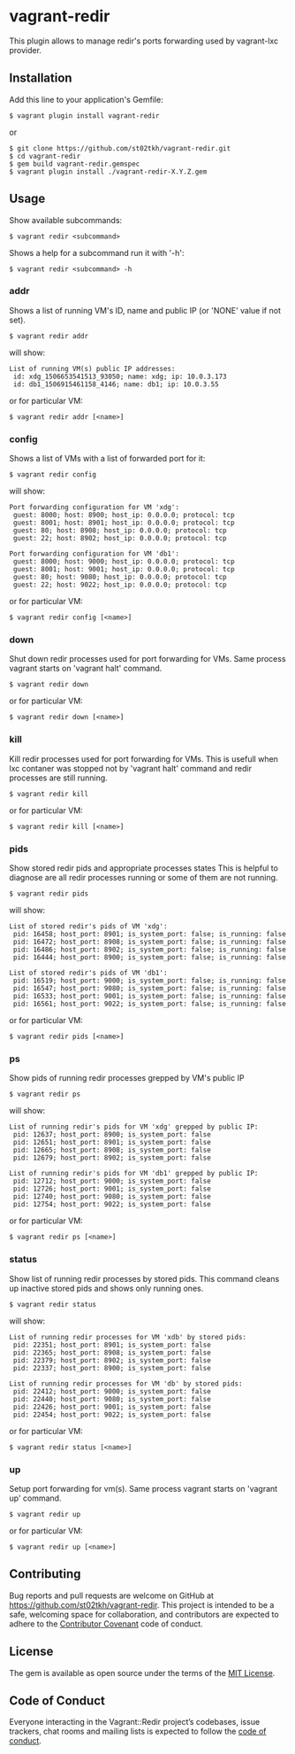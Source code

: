 # vagrant-redir

This plugin allows to manage redir's ports forwarding used by vagrant-lxc provider.

## Installation

Add this line to your application's Gemfile:

```shell
$ vagrant plugin install vagrant-redir
```
or 

```shell
$ git clone https://github.com/st02tkh/vagrant-redir.git
$ cd vagrant-redir
$ gem build vagrant-redir.gemspec
$ vagrant plugin install ./vagrant-redir-X.Y.Z.gem
```

## Usage

Show available subcommands: 

```shell
$ vagrant redir <subcommand>
```

Shows a help for a subcommand run it with '-h':

```shell
$ vagrant redir <subcommand> -h
```


### addr

Shows a list of running VM's ID, name and public IP (or 'NONE' value if not set).

```shell
$ vagrant redir addr
```

will show:

```shell
List of running VM(s) public IP addresses:
 id: xdg_1506653541513_93050; name: xdg; ip: 10.0.3.173
 id: db1_1506915461158_4146; name: db1; ip: 10.0.3.55
```

or for particular VM:

```shell
$ vagrant redir addr [<name>]
```



### config

Shows a list of VMs with a list of forwarded port for it:

```shell
$ vagrant redir config
```

will show:

```shell
Port forwarding configuration for VM 'xdg':
 guest: 8000; host: 8900; host_ip: 0.0.0.0; protocol: tcp
 guest: 8001; host: 8901; host_ip: 0.0.0.0; protocol: tcp
 guest: 80; host: 8908; host_ip: 0.0.0.0; protocol: tcp
 guest: 22; host: 8902; host_ip: 0.0.0.0; protocol: tcp

Port forwarding configuration for VM 'db1':
 guest: 8000; host: 9000; host_ip: 0.0.0.0; protocol: tcp
 guest: 8001; host: 9001; host_ip: 0.0.0.0; protocol: tcp
 guest: 80; host: 9080; host_ip: 0.0.0.0; protocol: tcp
 guest: 22; host: 9022; host_ip: 0.0.0.0; protocol: tcp
```
or for particular VM:

```shell
$ vagrant redir config [<name>]
```



### down 

Shut down redir processes used for port forwarding for VMs.
Same process vagrant starts on 'vagrant halt' command.

```shell
$ vagrant redir down
```
or for particular VM:

```shell
$ vagrant redir down [<name>]
```



### kill 

Kill redir processes used for port forwarding for VMs.
This is usefull when lxc contaner was stopped not by 'vagrant halt' command and redir processes are still running.

```shell
$ vagrant redir kill
```

or for particular VM:

```shell
$ vagrant redir kill [<name>]
```



### pids

Show stored redir pids and appropriate processes states
This is helpful to diagnose are all redir processes running or some of them are not running.

```shell
$ vagrant redir pids
```

will show:

```shell
List of stored redir's pids of VM 'xdg':
 pid: 16458; host_port: 8901; is_system_port: false; is_running: false
 pid: 16472; host_port: 8908; is_system_port: false; is_running: false
 pid: 16486; host_port: 8902; is_system_port: false; is_running: false
 pid: 16444; host_port: 8900; is_system_port: false; is_running: false

List of stored redir's pids of VM 'db1':
 pid: 16519; host_port: 9000; is_system_port: false; is_running: false
 pid: 16547; host_port: 9080; is_system_port: false; is_running: false
 pid: 16533; host_port: 9001; is_system_port: false; is_running: false
 pid: 16561; host_port: 9022; is_system_port: false; is_running: false
```

or for particular VM:

```shell
$ vagrant redir pids [<name>]
```



### ps

Show pids of running redir processes grepped by VM's public IP

```shell
$ vagrant redir ps
```

will show: 

```shell
List of running redir's pids for VM 'xdg' grepped by public IP:
 pid: 12637; host_port: 8900; is_system_port: false
 pid: 12651; host_port: 8901; is_system_port: false
 pid: 12665; host_port: 8908; is_system_port: false
 pid: 12679; host_port: 8902; is_system_port: false

List of running redir's pids for VM 'db1' grepped by public IP:
 pid: 12712; host_port: 9000; is_system_port: false
 pid: 12726; host_port: 9001; is_system_port: false
 pid: 12740; host_port: 9080; is_system_port: false
 pid: 12754; host_port: 9022; is_system_port: false
```

or for particular VM:

```shell
$ vagrant redir ps [<name>]
```




### status

Show list of running redir processes by stored pids.
This command cleans up inactive stored pids and shows only running ones. 

```shell
$ vagrant redir status
```

will show:

```shell
List of running redir processes for VM 'xdb' by stored pids:
 pid: 22351; host_port: 8901; is_system_port: false
 pid: 22365; host_port: 8908; is_system_port: false
 pid: 22379; host_port: 8902; is_system_port: false
 pid: 22337; host_port: 8900; is_system_port: false

List of running redir processes for VM 'db' by stored pids:
 pid: 22412; host_port: 9000; is_system_port: false
 pid: 22440; host_port: 9080; is_system_port: false
 pid: 22426; host_port: 9001; is_system_port: false
 pid: 22454; host_port: 9022; is_system_port: false
```


or for particular VM:

```shell
$ vagrant redir status [<name>]
```



### up

Setup port forwarding for vm(s).
Same process vagrant starts on 'vagrant up' command.

```shell
$ vagrant redir up
```


or for particular VM:

```shell
$ vagrant redir up [<name>]
```




## Contributing

Bug reports and pull requests are welcome on GitHub at https://github.com/st02tkh/vagrant-redir. This project is intended to be a safe, welcoming space for collaboration, and contributors are expected to adhere to the [Contributor Covenant](http://contributor-covenant.org) code of conduct.

## License

The gem is available as open source under the terms of the [MIT License](https://opensource.org/licenses/MIT).

## Code of Conduct

Everyone interacting in the Vagrant::Redir project’s codebases, issue trackers, chat rooms and mailing lists is expected to follow the [code of conduct](https://github.com/[USERNAME]/vagrant-redir/blob/master/CODE_OF_CONDUCT.md).
